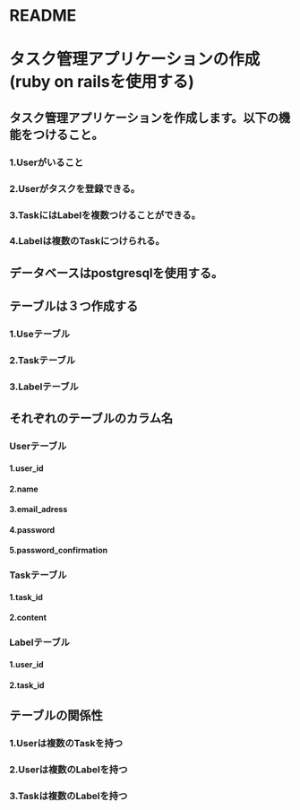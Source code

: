 # README

# タスク管理アプリケーションの作成(ruby on railsを使用する)


## タスク管理アプリケーションを作成します。以下の機能をつけること。

### 1.Userがいること
### 2.Userがタスクを登録できる。
### 3.TaskにはLabelを複数つけることができる。
### 4.Labelは複数のTaskにつけられる。

## データベースはpostgresqlを使用する。

## テーブルは３つ作成する

### 1.Useテーブル
### 2.Taskテーブル
### 3.Labelテーブル

## それぞれのテーブルのカラム名

### Userテーブル

#### 1.user_id
#### 2.name
#### 3.email_adress
#### 4.password
#### 5.password_confirmation

### Taskテーブル

#### 1.task_id
#### 2.content

### Labelテーブル

#### 1.user_id
#### 2.task_id

## テーブルの関係性

### 1.Userは複数のTaskを持つ
### 2.Userは複数のLabelを持つ
### 3.Taskは複数のLabelを持つ
